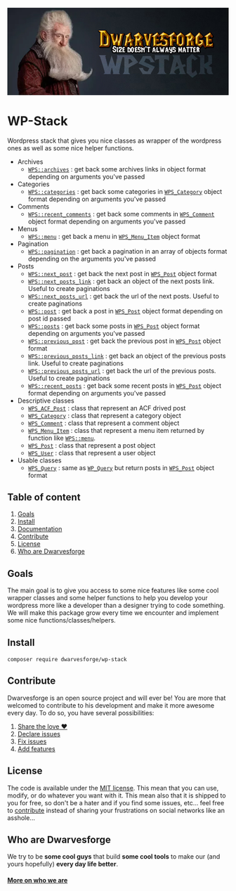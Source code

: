 ![WP-Stack](.resources/doc-header.jpg)

# WP-Stack

<p>
	<!-- <a href="https://travis-ci.org/Dwarvesforge/wp-stack">
		<img src="https://img.shields.io/travis/Dwarvesforge/thorin.svg?style=flat-square" />
	</a> -->
	<!-- <a href="https://www.npmjs.com/package/coffeekraken-sugar">
		<img src="https://img.shields.io/npm/v/coffeekraken-sugar.svg?style=flat-square" />
	</a>
	<a href="https://github.com/Coffeekraken/sugar/blob/master/LICENSE.txt">
		<img src="https://img.shields.io/npm/l/coffeekraken-sugar.svg?style=flat-square" />
	</a> -->
	<!-- <a href="https://github.com/coffeekraken/sugar">
		<img src="https://img.shields.io/npm/dt/coffeekraken-sugar.svg?style=flat-square" />
	</a>
	<a href="https://github.com/coffeekraken/sugar">
		<img src="https://img.shields.io/github/forks/coffeekraken/sugar.svg?style=social&label=Fork&style=flat-square" />
	</a>
	<a href="https://github.com/coffeekraken/sugar">
		<img src="https://img.shields.io/github/stars/coffeekraken/sugar.svg?style=social&label=Star&style=flat-square" />
	</a>-->
	<!-- <a href="https://twitter.com/coffeekrakenio">
		<img src="https://img.shields.io/twitter/url/http/coffeekrakenio.svg?style=social&style=flat-square" />
	</a>
	<a href="http://coffeekraken.io">
		<img src="https://img.shields.io/twitter/url/http/shields.io.svg?style=flat-square&label=coffeekraken.io&colorB=f2bc2b&style=flat-square" />
	</a> -->
</p>

Wordpress stack that gives you nice classes as wrapper of the wordpress ones as well as some nice helper functions.

- Archives
	- [`WPS::archives`](doc/src/functions/archives/wps_archives.md) : get back some archives links in object format depending on arguments you've passed
- Categories
	- [`WPS::categories`](doc/src/functions/categories/wps_categories.md) : get back some categories in [`WPS_Category`](doc/src/classes/WP/WPS_Category.md) object format depending on arguments you've passed
- Comments
	- [`WPS::recent_comments`](doc/src/functions/comments/wps_recent_comments.md) : get back some comments in [`WPS_Comment`](doc/src/classes/WP/WPS_Comment.md) object format depending on arguments you've passed
- Menus
	- [`WPS::menu`](doc/src/functions/menus/wps_menu.md) : get back a menu in [`WPS_Menu_Item`](doc/src/classes/WP/WPS_Menu_Item.md) object format
- Pagination
	- [`WPS::pagination`](doc/src/functions/pagination/wps_pagination.md) : get back a pagination in an array of objects format depending on the arguments you've passed
- Posts
	- [`WPS::next_post`](doc/src/functions/posts/wps_next_post.md) : get back the next post in [`WPS_Post`](doc/src/classes/WP/WPS_Post.md) object format
	- [`WPS::next_posts_link`](doc/src/functions/posts/wps_next_posts_link.md) : get back an object of the next posts link. Useful to create paginations
	- [`WPS::next_posts_url`](doc/src/functions/posts/wps_next_posts_url.md) : get back the url of the next posts. Useful to create paginations
	- [`WPS::post`](doc/src/functions/posts/wps_post.md) : get back a post in [`WPS_Post`](doc/src/classes/WP/WPS_Post.md) object format depending on post id passed
	- [`WPS::posts`](doc/src/functions/posts/wps_posts.md) : get back some posts in [`WPS_Post`](doc/src/classes/WP/WPS_Post.md) object format depending on arguments you've passed
	- [`WPS::previous_post`](doc/src/functions/posts/wps_previous_post.md) : get back the previous post in [`WPS_Post`](doc/src/classes/WP/WPS_Post.md) object format
	- [`WPS::previous_posts_link`](doc/src/functions/posts/wps_previous_posts_link.md) : get back an object of the previous posts link. Useful to create paginations
	- [`WPS::previous_posts_url`](doc/src/functions/posts/wps_previous_posts_url.md) : get back the url of the previous posts. Useful to create paginations
	- [`WPS::recent_posts`](doc/src/functions/posts/wps_recent_posts.md) : get back some recent posts in [`WPS_Post`](doc/src/classes/WP/WPS_Post.md) object format depending on arguments you've passed
- Descriptive classes
	- [`WPS_ACF_Post`](doc/src/classes/WP/WPS_ACF_Post.md) : class that represent an ACF drived post
	- [`WPS_Category`](doc/src/classes/WP/WPS_Category.md) : class that represent a category object
	- [`WPS_Comment`](doc/src/classes/WP/WPS_Comment.md) : class that represent a comment object
	- [`WPS_Menu_Item`](doc/src/classes/WP/WPS_Menu_Item.md) : class that represent a menu item returned by function like [`WPS::menu`](doc/src/functions/menus/wps_menu.md).
	- [`WPS_Post`](doc/src/classes/WP/WPS_Post.md) : class that represent a post object
	- [`WPS_User`](doc/src/classes/WP/WPS_User.md) : class that represent a user object
- Usable classes
	- [`WPS_Query`](doc/src/classes/WP/WPS_Query.md) : same as [`WP_Query`](https://codex.wordpress.org/Class_Reference/WP_Query) but return posts in [`WPS_Post`](doc/src/classes/WP/WPS_Post.md) object format

## Table of content

1. [Goals](#readme-goals)
2. [Install](#readme-install)
3. [Documentation](doc)
4. [Contribute](#readme-contribute)
5. [License](#readme-license)
6. [Who are Dwarvesforge](#readme-who-are-dwarvesforge)

<a id="readme-goals"></a>
## Goals

The main goal is to give you access to some nice features like some cool wrapper classes and some helper functions to help you develop your wordpress more like a developer than a designer trying to code something.
We will make this package grow every time we encounter and implement some nice functions/classes/helpers.

<a id="readme-install"></a>
## Install

```
composer require dwarvesforge/wp-stack
```

<a id="readme-contribute"></a>
## Contribute

Dwarvesforge is an open source project and will ever be! You are more that welcomed to contribute to his development and make it more awesome every day.
To do so, you have several possibilities:

1. [Share the love ❤️](https://github.com/Dwarvesforge/dwarvesforge/blob/master/contribute.md#contribute-share-the-love)
2. [Declare issues](https://github.com/Dwarvesforge/dwarvesforge/blob/master/contribute.md#contribute-declare-issues)
3. [Fix issues](https://github.com/Dwarvesforge/dwarvesforge/blob/master/contribute.md#contribute-fix-issues)
4. [Add features](https://github.com/Dwarvesforge/dwarvesforge/blob/master/contribute.md#contribute-add-features)

<a id="readme-license"></a>
## License

The code is available under the [MIT license](LICENSE.txt). This mean that you can use, modify, or do whatever you want with it. This mean also that it is shipped to you for free, so don't be a hater and if you find some issues, etc... feel free to [contribute](https://github.com/Dwarvesforge/dwarvesforge/blob/master/contribute.md) instead of sharing your frustrations on social networks like an asshole...

<a id="readme-who-are-dwarvesforge"></a>
## Who are Dwarvesforge

We try to be **some cool guys** that build **some cool tools** to make our (and yours hopefully) **every day life better**.  

#### [More on who we are](https://github.com/Dwarvesforge/dwarvesforge/blob/master/who-are-we.md)
